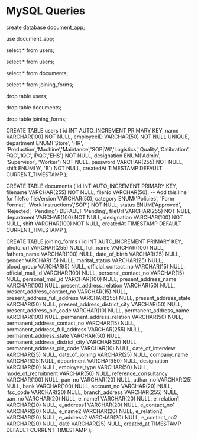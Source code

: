 # MySQL Queries

create database document_app;

use document_app;

select \* from users;

select \* from users;

select \* from documents;

select \* from joining_forms;

drop table users;

drop table documents;

drop table joining_forms;

CREATE TABLE users (
id INT AUTO_INCREMENT PRIMARY KEY,
name VARCHAR(100) NOT NULL,
employeeID VARCHAR(50) NOT NULL UNIQUE,
department ENUM('Store', 'HR', 'Production','Machine','Maintance','SOP|WI','Logistics','Quality','Calibration','FQC','IQC','IPQC','EHS') NOT NULL,
designation ENUM('Admin', 'Supervisor', 'Worker') NOT NULL,
password VARCHAR(255) NOT NULL,
shift ENUM('A', 'B') NOT NULL,
createdAt TIMESTAMP DEFAULT CURRENT_TIMESTAMP
);

CREATE TABLE documents (
id INT AUTO_INCREMENT PRIMARY KEY,
filename VARCHAR(255) NOT NULL,
fileNo VARCHAR(50), -- Add this line for fileNo
fileVersion VARCHAR(50),
category ENUM('Policies', 'Form Format', 'Work Instructions','SOP') NOT NULL,
status ENUM('Approved', 'Rejected', 'Pending') DEFAULT 'Pending',
fileUrl VARCHAR(255) NOT NULL,
department VARCHAR(100) NOT NULL,
designation VARCHAR(100) NOT NULL,
shift VARCHAR(100) NOT NULL,
createdAt TIMESTAMP DEFAULT CURRENT_TIMESTAMP
);

CREATE TABLE joining_forms (
id INT AUTO_INCREMENT PRIMARY KEY,
photo_url VARCHAR(255) NULL,
full_name VARCHAR(100) NULL,
fathers_name VARCHAR(100) NULL,
date_of_birth VARCHAR(25) NULL,
gender VARCHAR(15) NULL,
marital_status VARCHAR(25) NULL,
blood_group VARCHAR(5) NULL,
official_contact_no VARCHAR(15) NULL,
official_mail_id VARCHAR(100) NULL,
personal_contact_no VARCHAR(15) NULL,
personal_mail_id VARCHAR(100) NULL,
present_address_name VARCHAR(100) NULL,
present_address_relation VARCHAR(50) NULL,
present_address_contact_no VARCHAR(15) NULL,
present_address_full_address VARCHAR(255) NULL,
present_address_state VARCHAR(50) NULL,
present_address_district_city VARCHAR(50) NULL,
present_address_pin_code VARCHAR(10) NULL,
permanent_address_name VARCHAR(100) NULL,
permanent_address_relation VARCHAR(50) NULL,
permanent_address_contact_no VARCHAR(15) NULL,
permanent_address_full_address VARCHAR(255) NULL,
permanent_address_state VARCHAR(50) NULL,
permanent_address_district_city VARCHAR(50) NULL,
permanent_address_pin_code VARCHAR(10) NULL,
date_of_interview VARCHAR(25) NULL,
date_of_joining VARCHAR(25) NULL,
company_name VARCHAR(25)NULL,
department VARCHAR(50) NULL,
designation VARCHAR(50) NULL,
employee_type VARCHAR(50) NULL,
mode_of_recruitment VARCHAR(50) NULL,
reference_consultancy VARCHAR(100) NULL,
pan_no VARCHAR(20) NULL,
adhar_no VARCHAR(25) NULL,
bank VARCHAR(100) NULL,
account_no VARCHAR(20) NULL,
ifsc_code VARCHAR(20) NULL,
branch_address VARCHAR(255) NULL,
uan_no VARCHAR(20) NULL,
e_name1 VARCHAR(20) NULL,
e_relation1 VARCHAR(20) NULL,
e_address1 VARCHAR(20) NULL,
e_contact_no1 VARCHAR(20) NULL,
e_name2 VARCHAR(20) NULL,
e_relation2 VARCHAR(20) NULL,
e_address2 VARCHAR(20) NULL,
e_contact_no2 VARCHAR(20) NULL,
date VARCHAR(25) NULL,
created_at TIMESTAMP DEFAULT CURRENT_TIMESTAMP
);
